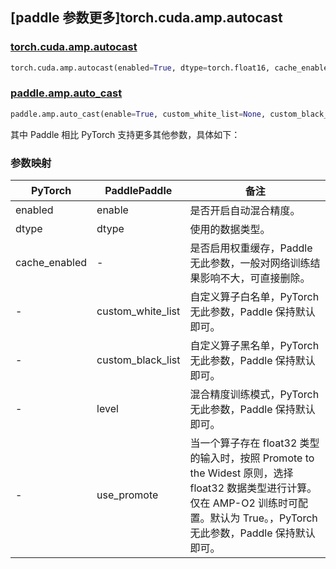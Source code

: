 ## [paddle 参数更多]torch.cuda.amp.autocast

### [torch.cuda.amp.autocast](https://pytorch.org/docs/stable/amp.html#torch.cuda.amp.autocast)

```python
torch.cuda.amp.autocast(enabled=True, dtype=torch.float16, cache_enabled=True)
```

### [paddle.amp.auto_cast](https://www.paddlepaddle.org.cn/documentation/docs/zh/develop/api/paddle/amp/auto_cast_cn.html)

```python
paddle.amp.auto_cast(enable=True, custom_white_list=None, custom_black_list=None, level='O1', dtype='float16', use_promote=True)
```

其中 Paddle 相比 PyTorch 支持更多其他参数，具体如下：

### 参数映射

| PyTorch       | PaddlePaddle      | 备注                                                         |
| ------------- | ----------------- | ------------------------------------------------------------ |
| enabled       | enable            | 是否开启自动混合精度。                                       |
| dtype         | dtype             | 使用的数据类型。                                             |
| cache_enabled | -                 | 是否启用权重缓存，Paddle 无此参数，一般对网络训练结果影响不大，可直接删除。|
| -             | custom_white_list | 自定义算子白名单，PyTorch 无此参数，Paddle 保持默认即可。    |
| -             | custom_black_list | 自定义算子黑名单，PyTorch 无此参数，Paddle 保持默认即可。    |
| -             | level             | 混合精度训练模式，PyTorch 无此参数，Paddle 保持默认即可。    |
| -             | use_promote       | 当一个算子存在 float32 类型的输入时，按照 Promote to the Widest 原则，选择 float32 数据类型进行计算。仅在 AMP-O2 训练时可配置。默认为 True。，PyTorch 无此参数，Paddle 保持默认即可。    |
